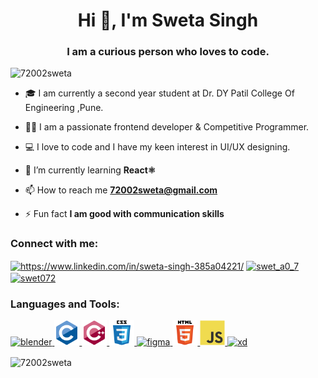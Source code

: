 <h1 align="center">Hi 👋, I'm Sweta Singh</h1>
<h3 align="center">I am a curious person who loves to code.</h3>

<p align="left"> <img src="https://komarev.com/ghpvc/?username=72002sweta&label=Profile%20views&color=0e75b6&style=flat" alt="72002sweta" /> </p>

- 🎓 I am currently a second year student at Dr. DY Patil College Of Engineering ,Pune.

- 👨‍🎓 I am a passionate frontend developer & Competitive Programmer.

- 💻 I love to code and I have my keen interest in UI/UX designing.

- 🌱 I’m currently learning **React⚛**

- 📫 How to reach me **72002sweta@gmail.com**

- ⚡ Fun fact **I am good with communication skills**

<h3 align="left">Connect with me:</h3>
<p align="left">
<a href="https://linkedin.com/in/https://www.linkedin.com/in/sweta-singh-385a04221/" target="blank"><img align="center" src="https://raw.githubusercontent.com/rahuldkjain/github-profile-readme-generator/master/src/images/icons/Social/linked-in-alt.svg" alt="https://www.linkedin.com/in/sweta-singh-385a04221/" height="30" width="40" /></a>
<a href="https://instagram.com/swet_a0_7" target="blank"><img align="center" src="https://raw.githubusercontent.com/rahuldkjain/github-profile-readme-generator/master/src/images/icons/Social/instagram.svg" alt="swet_a0_7" height="30" width="40" /></a>
<a href="https://www.codechef.com/users/swet072" target="blank"><img align="center" src="https://cdn.jsdelivr.net/npm/simple-icons@3.1.0/icons/codechef.svg" alt="swet072" height="30" width="40" /></a>
</p>

<h3 align="left">Languages and Tools:</h3>
<p align="left"> <a href="https://www.blender.org/" target="_blank" rel="noreferrer"> <img src="https://download.blender.org/branding/community/blender_community_badge_white.svg" alt="blender" width="40" height="40"/> </a> <a href="https://www.cprogramming.com/" target="_blank" rel="noreferrer"> <img src="https://raw.githubusercontent.com/devicons/devicon/master/icons/c/c-original.svg" alt="c" width="40" height="40"/> </a> <a href="https://www.w3schools.com/cpp/" target="_blank" rel="noreferrer"> <img src="https://raw.githubusercontent.com/devicons/devicon/master/icons/cplusplus/cplusplus-original.svg" alt="cplusplus" width="40" height="40"/> </a> <a href="https://www.w3schools.com/css/" target="_blank" rel="noreferrer"> <img src="https://raw.githubusercontent.com/devicons/devicon/master/icons/css3/css3-original-wordmark.svg" alt="css3" width="40" height="40"/> </a> <a href="https://www.figma.com/" target="_blank" rel="noreferrer"> <img src="https://www.vectorlogo.zone/logos/figma/figma-icon.svg" alt="figma" width="40" height="40"/> </a> <a href="https://www.w3.org/html/" target="_blank" rel="noreferrer"> <img src="https://raw.githubusercontent.com/devicons/devicon/master/icons/html5/html5-original-wordmark.svg" alt="html5" width="40" height="40"/> </a> <a href="https://developer.mozilla.org/en-US/docs/Web/JavaScript" target="_blank" rel="noreferrer"> <img src="https://raw.githubusercontent.com/devicons/devicon/master/icons/javascript/javascript-original.svg" alt="javascript" width="40" height="40"/> </a> <a href="https://www.adobe.com/products/xd.html" target="_blank" rel="noreferrer"> <img src="https://cdn.worldvectorlogo.com/logos/adobe-xd.svg" alt="xd" width="40" height="40"/> </a> </p>

<p><img align="center" src="https://github-readme-stats.vercel.app/api/top-langs?username=72002sweta&show_icons=true&locale=en&layout=compact" alt="72002sweta" /></p>
